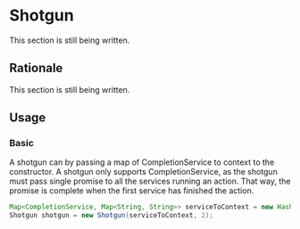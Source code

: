 # Shotgun

This section is still being written.

## Rationale

This section is still being written.

## Usage

### Basic

A shotgun can by passing a map of CompletionService to context to the constructor. A shotgun only supports CompletionService, as the shotgun must pass single promise to all the services running an action. That way, the promise is complete when the first service has finished the action.

```java
Map<CompletionService, Map<String, String>> serviceToContext = new HashMap<>();
Shotgun shotgun = new Shotgun(serviceToContext, 2);
```
